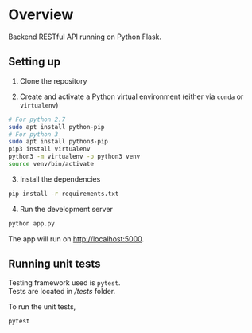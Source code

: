 # Overview

Backend RESTful API running on Python Flask.

## Setting up

1. Clone the repository

2. Create and activate a Python virtual environment (either via `conda` or `virtualenv`)
```bash
# For python 2.7
sudo apt install python-pip
# For python 3
sudo apt install python3-pip
pip3 install virtualenv
python3 -m virtualenv -p python3 venv
source venv/bin/activate
```

3. Install the dependencies
```bash
pip install -r requirements.txt
```

4. Run the development server
```bash
python app.py
```

The app will run on [http://localhost:5000](http://localhost:5000).

## Running unit tests

Testing framework used is `pytest`. <br>
Tests are located in */tests* folder.

To run the unit tests,
```bash
pytest
```